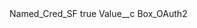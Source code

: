 <?xml version="1.0" encoding="UTF-8"?>
<CustomMetadata xmlns="http://soap.sforce.com/2006/04/metadata" xmlns:xsi="http://www.w3.org/2001/XMLSchema-instance" xmlns:xsd="http://www.w3.org/2001/XMLSchema">
    <label>Named_Cred_SF</label>
    <protected>true</protected>
    <values>
        <field>Value__c</field>
        <value xsi:type="xsd:string">Box_OAuth2</value>
    </values>
</CustomMetadata>
